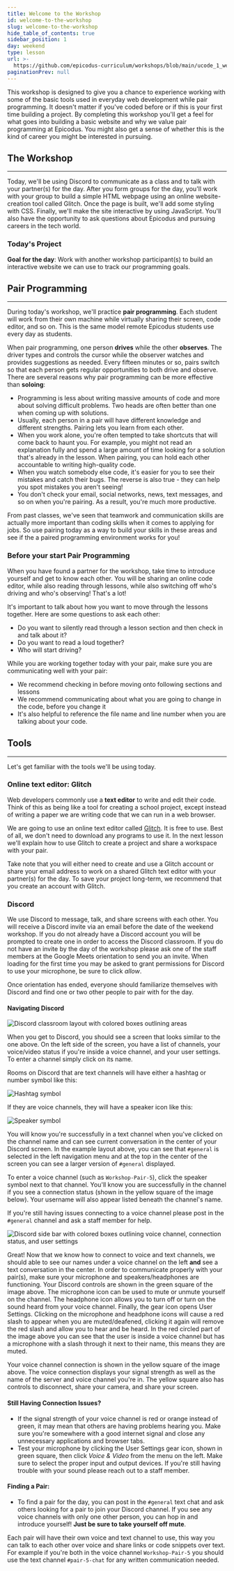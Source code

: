 ```yaml
---
title: Welcome to the Workshop
id: welcome-to-the-workshop
slug: welcome-to-the-workshop
hide_table_of_contents: true
sidebar_position: 1
day: weekend
type: lesson
url: >-
  https://github.com/epicodus-curriculum/workshops/blob/main/ucode_1_welcome-to-ucode-workshop.md
paginationPrev: null
---
```


This workshop is designed to give you a chance to experience working with some of the basic tools used in everyday web development while pair programming. It doesn't matter if you've coded before or if this is your first time building a project. By completing this workshop you'll get a feel for what goes into building a basic website and why we value pair programming at Epicodus. You might also get a sense of whether this is the kind of career you might be interested in pursuing.

## The Workshop
---

Today, we'll be using Discord to communicate as a class and to talk with your partner(s) for the day. After you form groups for the day, you'll work with your group to build a simple HTML webpage using an online website-creation tool called Glitch. Once the page is built, we'll add some styling with CSS. Finally, we'll make the site interactive by using JavaScript. You'll also have the opportunity to ask questions about Epicodus and pursuing careers in the tech world.

### Today's Project

**Goal for the day**: Work with another workshop participant(s) to build an interactive website we can use to track our programming goals.

## Pair Programming
---

During today's workshop, we'll practice **pair programming**. Each student will work from their own machine while virtually sharing their screen, code editor, and so on. This is the same model remote Epicodus students use every day as students.

When pair programming, one person **drives** while the other **observes**. The driver types and controls the cursor while the observer watches and provides suggestions as needed. Every fifteen minutes or so, pairs switch so that each person gets regular opportunities to both drive and observe. There are several reasons why pair programming can be more effective than **soloing**:

- Programming is less about writing massive amounts of code and more about solving difficult problems. Two heads are often better than one when coming up with solutions.
- Usually, each person in a pair will have different knowledge and different strengths. Pairing lets you learn from each other.
- When you work alone, you're often tempted to take shortcuts that will come back to haunt you. For example, you might not read an explanation fully and spend a large amount of time looking for a solution that's already in the lesson. When pairing, you can hold each other accountable to writing high-quality code.
- When you watch somebody else code, it's easier for you to see their mistakes and catch their bugs. The reverse is also true - they can help you spot mistakes you aren't seeing!
- You don't check your email, social networks, news, text messages, and so on when you're pairing. As a result, you're much more productive.

From past classes, we've seen that teamwork and communication skills are actually more important than coding skills when it comes to applying for jobs. So use pairing today as a way to build your skills in these areas and see if the a paired programming environment works for you!

### Before your start Pair Programming

When you have found a partner for the workshop, take time to introduce yourself and get to know each other. You will be sharing an online code editor, while also reading through lessons, while also switching off who's driving and who's observing! That's a lot! 

It's important to talk about how you want to move through the lessons together. Here are some questions to ask each other:

* Do you want to silently read through a lesson section and then check in and talk about it?
* Do you want to read a loud together?
* Who will start driving?

While you are working together today with your pair, make sure you are communicating well with your pair:

* We recommend checking in before moving onto following sections and lessons
* We recommend communicating about what you are going to change in the code, before you change it
* It's also helpful to reference the file name and line number when you are talking about your code.

## Tools
---

Let's get familiar with the tools we'll be using today.

### Online text editor: Glitch

Web developers commonly use a **text editor** to write and edit their code. Think of this as being like a tool for creating a school project, except instead of writing a paper we are writing code that we can run in a web browser.

We are going to use an online text editor called [Glitch](https://glitch.com). It is free to use. Best of all, we don't need to download any programs to use it. In the next lesson we'll explain how to use Glitch to create a project and share a workspace with your pair. 

Take note that you will either need to create and use a Glitch account or share your email address to work on a shared Glitch text editor with your partner(s) for the day. To save your project long-term, we recommend that you create an account with Glitch.

### Discord

We use Discord to message, talk, and share screens with each other. You will receive a Discord invite via an email before the date of the weekend workshop. If you do not already have a Discord account you will be prompted to create one in order to access the Discord classroom. If you do not have an invite by the day of the workshop please ask one of the staff members at the Google Meets orientation to send you an invite. When loading for the first time you may be asked to grant permissions for Discord to use your microphone, be sure to click _allow_.

Once orientation has ended, everyone should familiarize themselves with Discord and find one or two other people to pair with for the day.

#### Navigating Discord

![Discord classroom layout with colored boxes outlining areas](https://learnhowtoprogram.s3.us-west-2.amazonaws.com/Workshop/Workshop+Discord/discord-layout.png)

When you get to Discord, you should see a screen that looks similar to the one above. On the left side of the screen, you have a list of channels, your voice/video status if you're inside a voice channel, and your user settings. To enter a channel simply click on its name.

Rooms on Discord that are text channels will have either a hashtag or number symbol like this:

![Hashtag symbol](https://learnhowtoprogram.s3.us-west-2.amazonaws.com/Workshop/Workshop+Discord/discord-text-symbol.png)

If they are voice channels, they will have a speaker icon like this:

![Speaker symbol](https://learnhowtoprogram.s3.us-west-2.amazonaws.com/Workshop/Workshop+Discord/discord-voice-symbol.png)

You will know you're successfully in a text channel when you've clicked on the channel name and can see current conversation in the center of your Discord screen. In the example layout above, you can see that `#general` is selected in the left navigation menu and at the top in the center of the screen you can see a larger version of `#general` displayed.

To enter a voice channel (such as `Workshop-Pair-5`), click the speaker symbol next to that channel. You'll know you are successfully in the channel if you see a connection status (shown in the yellow square of the image below). Your username will also appear listed beneath the channel's name.

If you're still having issues connecting to a voice channel please post in the `#general` channel and ask a staff member for help.

![Discord side bar with colored boxes outlining voice channel, connection status, and user settings](https://learnhowtoprogram.s3.us-west-2.amazonaws.com/Workshop/Workshop+Discord/discord-voice-connection.png)

Great! Now that we know how to connect to voice and text channels, we should able to see our names under a voice channel on the left **and** see a text conversation in the center. In order to communicate properly with your pair(s), make sure your microphone and speakers/headphones are functioning. Your Discord controls are shown in the green square of the image above. The microphone icon can be used to mute or unmute yourself on the channel. The headphone icon allows you to turn off or turn on the sound heard from your voice channel. Finally, the gear icon opens User Settings. Clicking on the microphone and headphone icons will cause a red slash to appear when you are muted/deafened, clicking it again will remove the red slash and allow you to hear and be heard. In the red circled part of the image above you can see that the user is inside a voice channel but has a microphone with a slash through it next to their name, this means they are muted.

Your voice channel connection is shown in the yellow square of the image above. The voice connection displays your signal strength as well as the name of the server and voice channel you're in. The yellow square also has controls to disconnect, share your camera, and share your screen.

#### Still Having Connection Issues?

- If the signal strength of your voice channel is red or orange instead of green, it may mean that others are having problems hearing you. Make sure you're somewhere with a good internet signal and close any unnecessary applications and browser tabs.
- Test your microphone by clicking the User Settings gear icon, shown in green square, then click _Voice & Video_ from the menu on the left. Make sure to select the proper input and output devices. If you're still having trouble with your sound please reach out to a staff member.

#### Finding a Pair:

- To find a pair for the day, you can post in the `#general` text chat and ask others looking for a pair to join your Discord channel. If you see any voice channels with only one other person, you can hop in and introduce yourself! **Just be sure to take yourself off mute**.

Each pair will have their own voice and text channel to use, this way you can talk to each other over voice and share links or code snippets over text. For example if you're both in the voice channel `Workshop-Pair-5` you should use the text channel `#pair-5-chat` for any written communication needed.